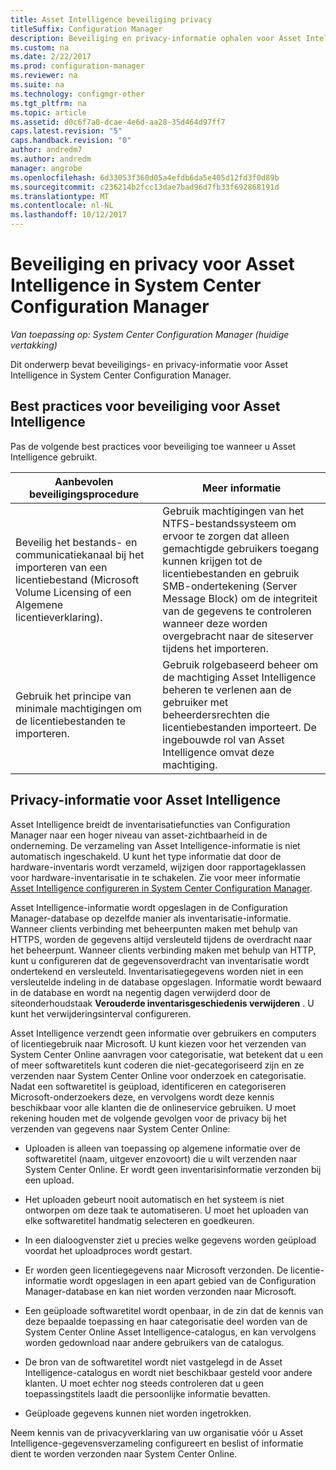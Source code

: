 ```yaml
---
title: Asset Intelligence beveiliging privacy
titleSuffix: Configuration Manager
description: Beveiliging en privacy-informatie ophalen voor Asset Intelligence in System Center Configuration Manager.
ms.custom: na
ms.date: 2/22/2017
ms.prod: configuration-manager
ms.reviewer: na
ms.suite: na
ms.technology: configmgr-other
ms.tgt_pltfrm: na
ms.topic: article
ms.assetid: d0c6f7a0-dcae-4e6d-aa28-35d464d97ff7
caps.latest.revision: "5"
caps.handback.revision: "0"
author: andredm7
ms.author: andredm
manager: angrobe
ms.openlocfilehash: 6d33053f360d05a4efdb6da5e405d12fd3f0d89b
ms.sourcegitcommit: c236214b2fcc13dae7bad96d7fb33f692868191d
ms.translationtype: MT
ms.contentlocale: nl-NL
ms.lasthandoff: 10/12/2017
---
```

# <a name="security-and-privacy-for-asset-intelligence-in-system-center-configuration-manager"></a>Beveiliging en privacy voor Asset Intelligence in System Center Configuration Manager

*Van toepassing op: System Center Configuration Manager (huidige vertakking)*

Dit onderwerp bevat beveiligings- en privacy-informatie voor Asset Intelligence in System Center Configuration Manager.  

##  <a name="BKMK_Security_AI"></a> Best practices voor beveiliging voor Asset Intelligence  
 Pas de volgende best practices voor beveiliging toe wanneer u Asset Intelligence gebruikt.  

|Aanbevolen beveiligingsprocedure|Meer informatie|  
|----------------------------|----------------------|  
|Beveilig het bestands- en communicatiekanaal bij het importeren van een licentiebestand (Microsoft Volume Licensing of een Algemene licentieverklaring).|Gebruik machtigingen van het NTFS-bestandssysteem om ervoor te zorgen dat alleen gemachtigde gebruikers toegang kunnen krijgen tot de licentiebestanden en gebruik SMB-ondertekening (Server Message Block) om de integriteit van de gegevens te controleren wanneer deze worden overgebracht naar de siteserver tijdens het importeren.|  
|Gebruik het principe van minimale machtigingen om de licentiebestanden te importeren.|Gebruik rolgebaseerd beheer om de machtiging Asset Intelligence beheren te verlenen aan de gebruiker met beheerdersrechten die licentiebestanden importeert. De ingebouwde rol van Asset Intelligence omvat deze machtiging.|  

##  <a name="BKMK_Privacy_HardwareInventory"></a> Privacy-informatie voor Asset Intelligence  
 Asset Intelligence breidt de inventarisatiefuncties van Configuration Manager naar een hoger niveau van asset-zichtbaarheid in de onderneming. De verzameling van Asset Intelligence-informatie is niet automatisch ingeschakeld. U kunt het type informatie dat door de hardware-inventaris wordt verzameld, wijzigen door rapportageklassen voor hardware-inventarisatie in te schakelen. Zie voor meer informatie [Asset Intelligence configureren in System Center Configuration Manager](../../../../core/clients/manage/asset-intelligence/configuring-asset-intelligence.md).  

 Asset Intelligence-informatie wordt opgeslagen in de Configuration Manager-database op dezelfde manier als inventarisatie-informatie. Wanneer clients verbinding met beheerpunten maken met behulp van HTTPS, worden de gegevens altijd versleuteld tijdens de overdracht naar het beheerpunt. Wanneer clients verbinding maken met behulp van HTTP, kunt u configureren dat de gegevensoverdracht van inventarisatie wordt ondertekend en versleuteld. Inventarisatiegegevens worden niet in een versleutelde indeling in de database opgeslagen. Informatie wordt bewaard in de database en wordt na negentig dagen verwijderd door de siteonderhoudstaak **Verouderde inventarisgeschiedenis verwijderen** . U kunt het verwijderingsinterval configureren.  

 Asset Intelligence verzendt geen informatie over gebruikers en computers of licentiegebruik naar Microsoft. U kunt kiezen voor het verzenden van System Center Online aanvragen voor categorisatie, wat betekent dat u een of meer softwaretitels kunt coderen die niet-gecategoriseerd zijn en ze verzenden naar System Center Online voor onderzoek en categorisatie. Nadat een softwaretitel is geüpload, identificeren en categoriseren Microsoft-onderzoekers deze, en vervolgens wordt deze kennis beschikbaar voor alle klanten die de onlineservice gebruiken. U moet rekening houden met de volgende gevolgen voor de privacy bij het verzenden van gegevens naar System Center Online:  

-   Uploaden is alleen van toepassing op algemene informatie over de softwaretitel (naam, uitgever enzovoort) die u wilt verzenden naar System Center Online. Er wordt geen inventarisinformatie verzonden bij een upload.  

-   Het uploaden gebeurt nooit automatisch en het systeem is niet ontworpen om deze taak te automatiseren. U moet het uploaden van elke softwaretitel handmatig selecteren en goedkeuren.  

-   In een dialoogvenster ziet u precies welke gegevens worden geüpload voordat het uploadproces wordt gestart.  

-   Er worden geen licentiegegevens naar Microsoft verzonden. De licentie-informatie wordt opgeslagen in een apart gebied van de Configuration Manager-database en kan niet worden verzonden naar Microsoft.  

-   Een geüploade softwaretitel wordt openbaar, in de zin dat de kennis van deze bepaalde toepassing en haar categorisatie deel worden van de System Center Online Asset Intelligence-catalogus, en kan vervolgens worden gedownload naar andere gebruikers van de catalogus.  

-   De bron van de softwaretitel wordt niet vastgelegd in de Asset Intelligence-catalogus en wordt niet beschikbaar gesteld voor andere klanten. U moet echter nog steeds controleren dat u geen toepassingstitels laadt die persoonlijke informatie bevatten.  

-   Geüploade gegevens kunnen niet worden ingetrokken.  

 Neem kennis van de privacyverklaring van uw organisatie vóór u Asset Intelligence-gegevensverzameling configureert en beslist of informatie dient te worden verzonden naar System Center Online.  
